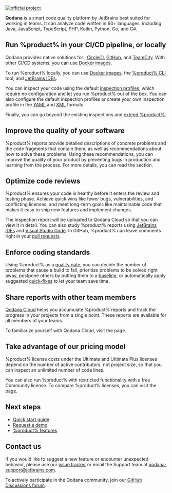 [//]: # (title: About Qodana)

[![official project](https://jb.gg/badges/official-flat-square.svg)](https://confluence.jetbrains.com/display/ALL/JetBrains+on+GitHub)

**Qodana** is a smart code quality platform by JetBrains best suited for working in teams. 
It can analyze code written in 60+ languages, including Java, JavaScript, TypeScript, PHP, Kotlin, Python, Go, and C#. 

## Run %product% in your CI/CD pipeline, or locally

Qodana provides native solutions for [](qodana-azure-pipelines.md), [CircleCI](circleci.md), [GitHub](github.md), and
[TeamCity](teamcity.md). With other CI/CD systems, you can use [Docker images](docker-images.md). 

To run %product% locally, you can use [Docker images](docker-images.md), the
[%product% CLI](https://github.com/jetbrains/qodana-cli) tool, and [JetBrains IDEs](qodana-ide-plugin.md).

You can inspect your code using the default [inspection profiles](inspection-profiles.md#Default+profiles), which require
no configuration and let you run %product% out of the box. You can also configure the default inspection profiles or
create your own inspection profile in the [YAML](custom-profiles.md) and [XML](custom-xml-profiles.md) formats.

Finally, you can go beyond the existing inspections and [extend %product%](extending-qodana.xml).

## Improve the quality of your software

%product% reports provide detailed descriptions of concrete problems and the code fragments that contain them,
as well as recommendations about how to solve these problems. Using these recommendations, you can improve the quality of
your product by preventing bugs in production and learning from the process. For more details, you can read the 
[](ui-overview.md) section.

## Optimize code reviews

%product% ensures your code is healthy before it enters the review and testing phase. Achieve quick wins like fewer 
bugs, vulnerabilities, and conflicting licenses, and meet long-term goals like maintainable code that makes it easy to 
ship new features and implement changes.

The inspection report will be uploaded to Qodana Cloud so that you can view it in detail. You can also
study %product% reports using [JetBrains IDEs](qodana-ide-plugin.md) and [Visual Studio Code](vscode.md). In GitHub, 
%product% can leave comments right in your [pull requests](github.md#Pull+request+quality+gate).

## Enforce coding standards

Using %product% as a [quality gate](quality-gate.xml), you can decide the number of problems that cause a build to fail, prioritize problems 
to be solved right away, postpone others by putting them to a [baseline](baseline.xml), or automatically apply suggested 
[quick-fixes](quick-fix.md) to let your team save time.

## Share reports with other team members

[Qodana Cloud](https://qodana.cloud) helps you accumulate %product% reports and track the progress in your projects 
from a single point. These reports are available for all members of your teams. 

To familiarize yourself with Qodana Cloud, visit the [](cloud-about.xml) page.

## Take advantage of our pricing model

%product% license costs under the Ultimate and Ultimate Plus licenses depend on the number of active contributors, not
project size, so that you can inspect an unlimited number of code lines.  

You can also run %product% with restricted functionality with a free Community license. To compare %product% licenses, 
you can visit the [](pricing.md) page.

## Next steps

- <a href="Quick-start.xml">Quick start guide</a>
- <a href="https://www.jetbrains.com/qodana/request-a-demo/">Request a demo</a>
- <a href="features.xml">%product% features</a>

## Contact us

If you would like to suggest a new feature or encounter unexpected behavior, please use our 
<a href="https://youtrack.jetbrains.com/newIssue?project=QD">issue tracker</a> or email the Support team at
<a href="mailto:qodana-support@jetbrains.com">qodana-support@jetbrains.com</a>.

To actively participate in the Qodana community, join our [GitHub Discussions forum](https://github.com/JetBrains/Qodana/discussions).
